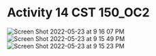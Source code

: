 # Activity 14 CST 150_OC2
![Screen Shot 2022-05-23 at 9 16 07 PM](https://user-images.githubusercontent.com/89556340/169929530-e0d968ed-13b0-42ee-bcb0-34d2b2977025.png)
![Screen Shot 2022-05-23 at 9 15 49 PM](https://user-images.githubusercontent.com/89556340/169929531-f9276c50-bc05-4532-a584-f21e585a007a.png)
![Screen Shot 2022-05-23 at 9 15 23 PM](https://user-images.githubusercontent.com/89556340/169929532-16c77328-04bb-4395-9e62-c0f6f0538102.png)
